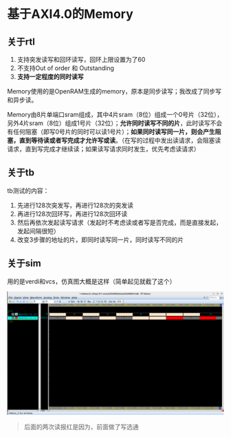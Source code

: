 # 基于AXI4.0的Memory

## 关于rtl

1. 支持突发读写和回环读写，回环上限设置为了60
2. 不支持Out of order 和 Outstanding
3. **支持一定程度的同时读写**

Memory使用的是OpenRAM生成的memory，原本是同步读写；我改成了同步写和异步读。

Memory由8片单端口sram组成，其中4片sram（8位）组成一个0号片（32位），另外4片sram（8位）组成1号片（32位）；**允许同时读写不同的片**，此时读写不会有任何阻塞（即写0号片的同时可以读1号片）；**如果同时读写同一片，则会产生阻塞，直到等待读或者写完成才允许写或读**。（在写的过程中发出读请求，会阻塞读请求，直到写完成才继续读；如果读写请求同时发生，优先考虑读请求）

## 关于tb

tb测试的内容：

1. 先进行128次突发写，再进行128次的突发读
2. 再进行128次回环写，再进行128次回环读
3. 然后再依次发起读写请求（发起时不考虑读或者写是否完成，而是直接发起，发起间隔很短）
4. 改变3步骤的地址的片，即同时读写同一片，同时读写不同的片

## 关于sim

用的是verdi和vcs，仿真图大概是这样（简单起见就截了这个）

![verdi_dump](./doc/verdi_dump.png)

> 后面的两次读报红是因为，前面做了写选通
